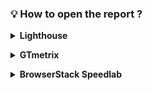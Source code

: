 ### 💡 How to open the report ?
**<details><summary>Lighthouse</summary>**
- open link [LightHouse](https://googlechrome.github.io/lighthouse/viewer/?gist=e517117951dc8b0b51add7a6b3865792 "LightHouse link");
- download [Prada_LH.html](https://github.com/BuhaiovVik/Portfolio/blob/main/4.%20Perfomance%20testing/Prada_LH.html "LightHouse html") and open on your local PC;
- download [Prada_LH.json](https://github.com/BuhaiovVik/Portfolio/blob/main/4.%20Perfomance%20testing/Prada_LH.json "LightHouse json"), than go to [Lighthouse Report Viewer](https://googlechrome.github.io/lighthouse/viewer/ "LightHouse viewer") and select the file.
</details>

**<details><summary>GTmetrix</summary>**
- open link [GTmetrix](https://gtmetrix.com/reports/www.prada.com/Gdn2Jnv1/ "GTmetrix link");
- open [GTmetrix_Prada.pdf](https://github.com/BuhaiovVik/Portfolio/blob/main/4.%20Perfomance%20testing/GTmetrix_Prada.pdf "GTmetrix pdf").
</details>

**<details><summary>BrowserStack Speedlab</summary>**
- open [BrowserStack Speedlab](https://www.browserstack.com/speedlab/new-report/6d5b565aff5b604b7af667cc26734dd6c3cd1a99 "Speedlab link").
</details>
